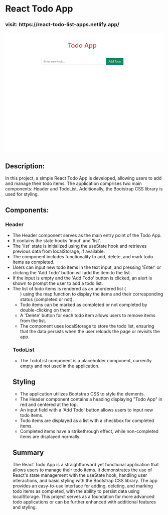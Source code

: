 # React Todo App
<h3>visit: https://react-todo-list-apps.netlify.app/</h3>
<img alt="alt_text" src="./todo.gif"/>


## Description:
In this project, a simple React Todo App is developed, allowing users to add and manage their todo items. The application comprises two main components: Header and TodoList. Additionally, the Bootstrap CSS library is used for styling.

## Components:

### Header
- The Header component serves as the main entry point of the Todo App.
- It contains the state hooks 'input' and 'list'. 
- The 'list' state is initialized using the useState hook and retrieves previous data from localStorage, if available.
- The component includes functionality to add, delete, and mark todo items as completed.
- Users can input new todo items in the text input, and pressing 'Enter' or clicking the 'Add Todo' button will add the item to the list.
- If the input is empty and the 'Add Todo' button is clicked, an alert is shown to prompt the user to add a todo list.
- The list of todo items is rendered as an unordered list (<ul>) using the map function to display the items and their corresponding status (completed or not).
- Todo items can be marked as completed or not completed by double-clicking on them.
- A 'Delete' button for each todo item allows users to remove items from the list.
- The component uses localStorage to store the todo list, ensuring that the data persists when the user reloads the page or revisits the app.

### TodoList
- The TodoList component is a placeholder component, currently empty and not used in the application.

## Styling
- The application utilizes Bootstrap CSS to style the elements.
- The Header component contains a heading displaying "Todo App" in red and centered at the top.
- An input field with a 'Add Todo' button allows users to input new todo items.
- Todo items are displayed as a list with a checkbox for completed items.
- Completed items have a strikethrough effect, while non-completed items are displayed normally.

## Summary
The React Todo App is a straightforward yet functional application that allows users to manage their todo items. It demonstrates the use of React's state management with the useState hook, handling user interactions, and basic styling with the Bootstrap CSS library. The app provides an easy-to-use interface for adding, deleting, and marking todo items as completed, with the ability to persist data using localStorage. This project serves as a foundation for more advanced todo applications or can be further enhanced with additional features and styling.
